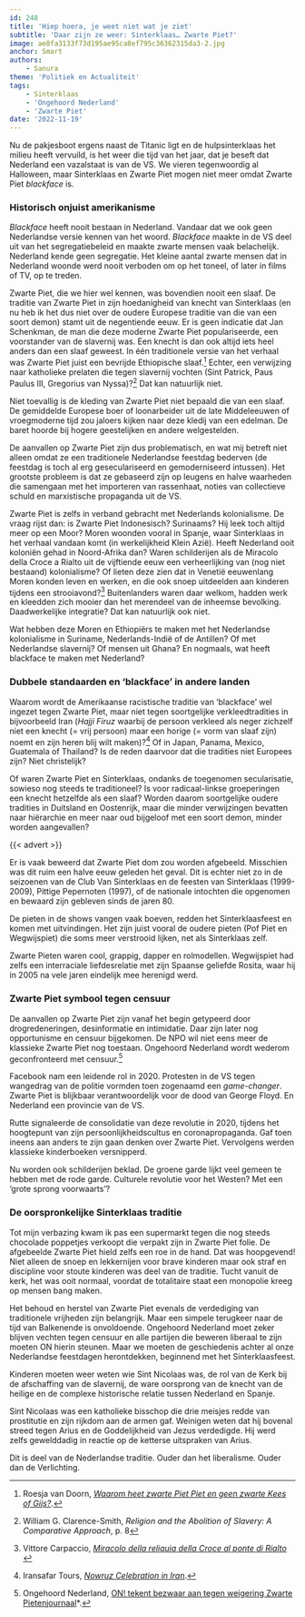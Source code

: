 ```yaml
---
id: 248
title: 'Hiep hoera, je weet niet wat je ziet'
subtitle: 'Daar zijn ze weer: Sinterklaas… Zwarte Piet?'
image: ae8fa3133f73d195ae95ca8ef795c36362315da3-2.jpg
anchor: Smart
authors:
    - Sanura
theme: 'Politiek en Actualiteit'
tags:
    - Sinterklaas
    - 'Ongehoord Nederland'
    - 'Zwarte Piet'
date: '2022-11-19'
---
```


Nu de pakjesboot ergens naast de Titanic ligt en de hulpsinterklaas het milieu heeft vervuild, is het weer die tijd van het jaar, dat je beseft dat Nederland een vazalstaat is van de VS. We vieren tegenwoordig al Halloween, maar Sinterklaas en Zwarte Piet mogen niet meer omdat Zwarte Piet *blackface* is. 

### Historisch onjuist amerikanisme 


*Blackface* heeft nooit bestaan in Nederland. Vandaar dat we ook geen Nederlandse versie kennen van het woord. *Blackface* maakte in de VS deel uit van het segregatiebeleid en maakte zwarte mensen vaak belachelijk. Nederland kende geen segregatie. Het kleine aantal zwarte mensen dat in Nederland woonde werd nooit verboden om op het toneel, of later in films of TV, op te treden.

Zwarte Piet, die we hier wel kennen, was bovendien nooit een slaaf. De traditie van Zwarte Piet in zijn hoedanigheid van knecht van Sinterklaas (en nu heb ik het dus niet over de oudere Europese traditie van die van een soort demon) stamt uit de negentiende eeuw. Er is geen indicatie dat Jan Schenkman, de man die deze moderne Zwarte Piet populariseerde, een voorstander van de slavernij was. Een knecht is dan ook altijd iets heel anders dan een slaaf geweest. In één traditionele versie van het verhaal was Zwarte Piet juist een bevrijde Ethiopische slaaf.[^1]  Echter, een verwijzing naar katholieke prelaten die tegen slavernij vochten (Sint Patrick, Paus Paulus III, Gregorius van Nyssa)?[^2] Dat kan natuurlijk niet.

Niet toevallig is de kleding van Zwarte Piet niet bepaald die van een slaaf. De gemiddelde Europese boer of loonarbeider uit de late Middeleeuwen of vroegmoderne tijd zou jaloers kijken naar deze kledij van een edelman. De baret hoorde bij hogere geestelijken en andere welgestelden.

De aanvallen op Zwarte Piet zijn dus problematisch, en wat mij betreft niet alleen omdat ze een traditionele Nederlandse feestdag bederven (de feestdag is toch al erg geseculariseerd en gemoderniseerd intussen). Het grootste probleem is dat ze gebaseerd zijn op leugens en halve waarheden die samengaan met het importeren van rassenhaat, noties van collectieve schuld en marxistische propaganda uit de VS.

Zwarte Piet is zelfs in verband gebracht met Nederlands kolonialisme. De vraag rijst dan: is Zwarte Piet Indonesisch? Surinaams? Hij leek toch altijd meer op een Moor? Moren woonden vooral in Spanje, waar Sinterklaas in het verhaal vandaan komt (in werkelijkheid Klein Azië). Heeft Nederland ooit koloniën gehad in Noord-Afrika dan? Waren schilderijen als de Miracolo della Croce a Rialto uit de vijftiende eeuw een verheerlijking van (nog niet bestaand) kolonialisme? Of lieten deze zien dat in Venetië eeuwenlang Moren konden leven en werken, en die ook snoep uitdeelden aan kinderen tijdens een strooiavond?[^3] Buitenlanders waren daar welkom, hadden werk en kleedden zich mooier dan het merendeel van de inheemse bevolking. Daadwerkelijke integratie? Dat kan natuurlijk ook niet.

Wat hebben deze Moren en Ethiopiërs te maken met het Nederlandse kolonialisme in Suriname, Nederlands-Indië of de Antillen? Of met Nederlandse slavernij? Of mensen uit Ghana? En nogmaals, wat heeft blackface te maken met Nederland?

### Dubbele standaarden en ‘blackface’ in andere landen

Waarom wordt de Amerikaanse racistische traditie van ‘blackface’ wel ingezet tegen Zwarte Piet, maar niet tegen soortgelijke verkleedtradities in bijvoorbeeld Iran (*Hajji Firuz* waarbij de persoon verkleed als neger zichzelf niet een knecht (= vrij persoon) maar een horige (= vorm van slaaf zijn) noemt en zijn heren blij wilt maken)?[^4] Of in Japan, Panama, Mexico, Guatemala of Thailand? Is de reden daarvoor dat die tradities niet Europees zijn? Niet christelijk? 

Of waren Zwarte Piet en Sinterklaas, ondanks de toegenomen secularisatie, sowieso nog steeds te traditioneel? Is voor radicaal-linkse groeperingen een knecht hetzelfde als een slaaf? Worden daarom soortgelijke oudere tradities in Duitsland en Oostenrijk, maar die minder verwijzingen bevatten naar hiërarchie en meer naar oud bijgeloof met een soort demon, minder worden aangevallen?

{{< advert >}}

Er is vaak beweerd dat Zwarte Piet dom zou worden afgebeeld. Misschien was dit ruim een halve eeuw geleden het geval. Dit is echter niet zo in de seizoenen van de Club Van Sinterklaas en de feesten van Sinterklaas (1999-2009), Pittige Pepernoten (1997), of de nationale intochten die opgenomen en bewaard zijn gebleven sinds de jaren 80. 

De pieten in de shows vangen vaak boeven, redden het Sinterklaasfeest en komen met uitvindingen. Het zijn juist vooral de oudere pieten (Pof Piet en Wegwijspiet) die soms meer verstrooid lijken, net als Sinterklaas zelf.

Zwarte Pieten waren cool, grappig, dapper en rolmodellen. Wegwijspiet had zelfs een interraciale liefdesrelatie met zijn Spaanse geliefde Rosita, waar hij in 2005 na vele jaren eindelijk mee herenigd werd.

### Zwarte Piet symbool tegen censuur

De aanvallen op Zwarte Piet zijn vanaf het begin getypeerd door drogredeneringen, desinformatie en intimidatie. Daar zijn later nog opportunisme en censuur bijgekomen. De NPO wil niet eens meer de klassieke Zwarte Piet nog toestaan. Ongehoord Nederland wordt wederom geconfronteerd met censuur.[^5]

Facebook nam een leidende rol in 2020. Protesten in de VS tegen wangedrag van de politie vormden toen zogenaamd een *game-changer*. Zwarte Piet is blijkbaar verantwoordelijk voor de dood van George Floyd. En Nederland een provincie van de VS.

Rutte signaleerde de consolidatie van deze revolutie in 2020, tijdens het hoogtepunt van zijn persoonlijkheidscultus en coronapropaganda. Gaf toen ineens aan anders te zijn gaan denken over Zwarte Piet. Vervolgens werden klassieke kinderboeken versnipperd. 

Nu worden ook schilderijen beklad. De groene garde lijkt veel gemeen te hebben met de rode garde. Culturele revolutie voor het Westen? Met een ‘grote sprong voorwaarts’?


### De oorspronkelijke Sinterklaas traditie

Tot mijn verbazing kwam ik pas een supermarkt tegen die nog steeds chocolade poppetjes verkoopt die verpakt zijn in Zwarte Piet folie. De afgebeelde Zwarte Piet hield zelfs een roe in de hand. Dat was hoopgevend! Niet alleen de snoep en lekkernijen voor brave kinderen maar ook straf en discipline voor stoute kinderen was deel van de traditie. Tucht vanuit de kerk, het was ooit normaal, voordat de totalitaire staat een monopolie kreeg op mensen bang maken. 

Het behoud en herstel van Zwarte Piet evenals de verdediging van traditionele vrijheden zijn belangrijk. Maar een simpele terugkeer naar de tijd van Balkenende is onvoldoende. Ongehoord Nederland moet zeker blijven vechten tegen censuur en alle partijen die beweren liberaal te zijn moeten ON hierin steunen. Maar we moeten de geschiedenis achter al onze Nederlandse feestdagen herontdekken, beginnend met het Sinterklaasfeest. 

Kinderen moeten weer weten wie Sint Nicolaas was, de rol van de Kerk bij de afschaffing van de slavernij, de ware oorsprong van de knecht van de heilige en de complexe historische relatie tussen Nederland en Spanje.

Sint Nicolaas was een katholieke bisschop die drie meisjes redde van prostitutie en zijn rijkdom aan de armen gaf. Weinigen weten dat hij bovenal streed tegen Arius en de Goddelijkheid van Jezus verdedigde. Hij werd zelfs gewelddadig in reactie op de ketterse uitspraken van Arius. 

Dit is deel van de Nederlandse traditie. Ouder dan het liberalisme. Ouder dan de Verlichting. 

[^1]:  Roesja van Doorn, *[Waarom heet zwarte Piet Piet en geen zwarte Kees of Gijs?](https://www.cyberpoli.nl/sikkelcel/nieuws/66)*.
[^2]: William G. Clarence-Smith, *Religion and the Abolition of Slavery: A Comparative Approach*, p. 8
[^3]: Vittore Carpaccio, 
*[Miracolo della reliquia della Croce al ponte di Rialto
](https://www.gallerieaccademia.it/miracolo-della-reliquia-della-croce-al-ponte-di-rialto)*
[^4]: Iransafar Tours, *[Nowruz Celebration in Iran](https://www.iransafar.co/nowruz-new-year-celebration-in-iran/)*.
[^5]: Ongehoord Nederland, [ON! tekent bezwaar aan tegen weigering Zwarte Pietenjournaal](https://ongehoordnederland.tv/2022/11/08/persberichten/on-tekent-bezwaar-aan-tegen-weigering-zwarte-pietenjournaal/)*.
